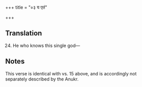 +++
title = "०३ य एतं"

+++
## Translation
24. He who knows this single god—

## Notes
This verse is identical with vs. 15 above, and is accordingly not  
separately described by the Anukr.

